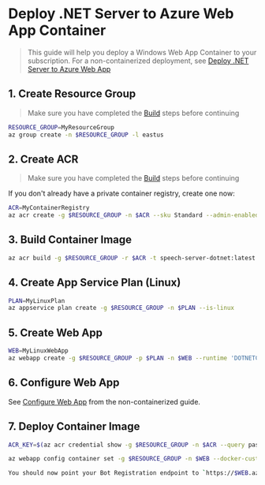 # Deploy .NET Server to Azure Web App Container

> This guide will help you deploy a Windows Web App Container to your subscription. For a non-containerized deployment, see [Deploy .NET Server to Azure Web App](./server-dotnet-deploy-webapp.md)

## 1. Create Resource Group

> Make sure you have completed the [Build](../server/net-core/README.md#build) steps before continuing

```bash
RESOURCE_GROUP=MyResourceGroup
az group create -n $RESOURCE_GROUP -l eastus
```

## 2. Create ACR

> Make sure you have completed the [Build](../server/net-core/README.md#build) steps before continuing

If you don't already have a private container registry, create one now:

```bash
ACR=MyContainerRegistry
az acr create -g $RESOURCE_GROUP -n $ACR --sku Standard --admin-enabled
```

## 3. Build Container Image

```bash
az acr build -g $RESOURCE_GROUP -r $ACR -t speech-server-dotnet:latest .
```

## 4. Create App Service Plan (Linux)

```bash
PLAN=MyLinuxPlan
az appservice plan create -g $RESOURCE_GROUP -n $PLAN --is-linux
```

## 5. Create Web App

```bash
WEB=MyLinuxWebApp
az webapp create -g $RESOURCE_GROUP -p $PLAN -n $WEB --runtime 'DOTNETCORE|2.2'
```

## 6. Configure Web App

See [Configure Web App](./server-dotnet-deploy-webapp.md#4-configure-web-app) from the non-containerized guide.

## 7. Deploy Container Image

```bash
ACR_KEY=$(az acr credential show -g $RESOURCE_GROUP -n $ACR --query passwords[0].value -o tsv)

az webapp config container set -g $RESOURCE_GROUP -n $WEB --docker-custom-image-name $ACR.azurecr.io/speech-server-dotnet:latest --docker-registry-server-password $ACR_KEY --docker-registry-server-url https://$ACR.azurecr.io --docker-registry-server-user $ACR

You should now point your Bot Registration endpoint to `https://$WEB.azurewebsites.net/api/messages`
